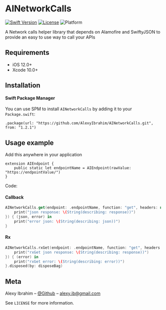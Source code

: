 # AINetworkCalls

[![Swift Version][swift-image]][swift-url]
[![License][license-image]][license-url] 
![Platform](https://img.shields.io/cocoapods/p/LFAlertController.svg?style=flat)

A Network calls helper library that depends on Alamofire and SwiftyJSON to provide an easy to use way to call your APIs

## Requirements

- iOS 12.0+
- Xcode 10.0+

## Installation

#### Swift Package Manager

You can use SPM to install `AINetworkCalls` by adding it to your `Package.swift`:

```
.package(url: "https://github.com/AlexyIbrahim/AINetworkCalls.git", from: "1.2.1")
```

## Usage example

Add this anywhere in your application

```
extension AIEndpoint {
    public static let endpointName = AIEndpoint(rawValue: "https://endpointValue/")
}
```

Code:

#### Callback

```swift
AINetworkCalls.get(endpoint: .endpointName, function: "get", headers: nil, encoding: .default, parameters: parameters, displayWarnings: true, successCallback: { (response: JSON) in
	print("json response: \(String(describing: response))")
}) { (json, error) in
	print("error json: \(String(describing: json))")
}
```

#### Rx

```swift
AINetworkCalls.rxGet(endpoint: .endpointName, function: "get", headers: nil, encoding: .default, parameters: parameters, displayWarnings: true).subscribe(onSuccess: { (response: JSON) in
	print("rxGet json response: \(String(describing: response))")
}) { (error) in
	print("rxGet error: \(String(describing: error))")
}.disposed(by: disposeBag)
```



## Meta

Alexy Ibrahim – [@Github](https://github.com/alexyibrahim) – alexy.ib@gmail.com

See ``LICENSE`` for more information.

[swift-image]:https://img.shields.io/badge/swift-5.0-orange.svg
[swift-url]: https://swift.org/
[license-image]: https://img.shields.io/badge/License-MIT-blue.svg
[license-url]: LICENSE.md

# 
